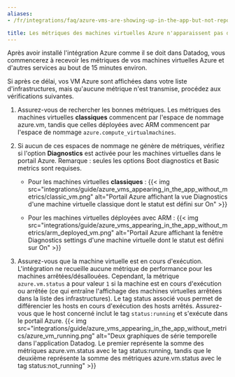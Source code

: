 ```yaml
---
aliases:
- /fr/integrations/faq/azure-vms-are-showing-up-in-the-app-but-not-reporting-metrics

title: Les métriques des machines virtuelles Azure n'apparaissent pas dans l'application
---
```


Après avoir installé l'intégration Azure comme il se doit dans Datadog, vous commencerez à recevoir les métriques de vos machines virtuelles Azure et d'autres services au bout de 15 minutes environ.

Si après ce délai, vos VM Azure sont affichées dans votre liste d'infrastructures, mais qu'aucune métrique n'est transmise, procédez aux vérifications suivantes.

1. Assurez-vous de rechercher les bonnes métriques.
    Les métriques des machines virtuelles **classiques** commencent par l'espace de nommage azure.vm, tandis que celles déployées avec ARM commencent par l'espace de nommage `azure.compute_virtualmachines`.

2. Si aucun de ces espaces de nommage ne génère de métriques, vérifiez si l'option **Diagnostics** est activée pour les machines virtuelles dans le portail Azure. Remarque : seules les options Boot diagnostics et Basic metrics sont requises.
    * Pour les machines virtuelles **classiques** :
    {{< img src="integrations/guide/azure_vms_appearing_in_the_app_without_metrics/classic_vm.png" alt="Portail Azure affichant la vue Diagnostics d'une machine virtuelle classique dont le statut est défini sur On"  >}}

    * Pour les machines virtuelles déployées avec ARM :
    {{< img src="integrations/guide/azure_vms_appearing_in_the_app_without_metrics/arm_deployed_vm.png" alt="Portail Azure affichant la fenêtre Diagnostics settings d'une machine virtuelle dont le statut est défini sur On" >}}

3. Assurez-vous que la machine virtuelle est en cours d'exécution.
    L'intégration ne recueille aucune métrique de performance pour les machines arrêtées/désallouées. Cependant, la métrique `azure.vm.status` a pour valeur `1` si la machine est en cours d'exécution ou arrêtée (ce qui entraîne l'affichage des machines virtuelles arrêtées dans la liste des infrastructures). Le tag status associé vous permet de différencier les hosts en cours d'exécution des hosts arrêtés. Assurez-vous que le host concerné inclut le tag `status:running` et s'exécute dans le portail Azure.
    {{< img src="integrations/guide/azure_vms_appearing_in_the_app_without_metrics/azure_vm_running.png" alt="Deux graphiques de série temporelle dans l'application Datadog. Le premier représente la somme des métriques azure.vm.status avec le tag status:running, tandis que le deuxième représente la somme des métriques azure.vm.status avec le tag status:not_running"  >}}
